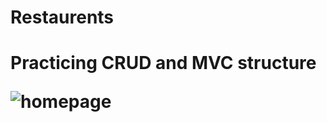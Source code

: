 <h1> Restaurents <h1>
  <p> Practicing CRUD and MVC structure </p> 
<img src="https://github.com/victoria-vassi/rails-yelp-mvp/raw/master/app/assets/images/readme.png" alt="homepage" title="Homepage" style="max-width:100%;">
